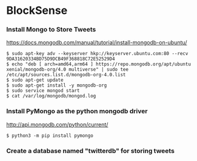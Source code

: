 # BlockSense
### Install Mongo to Store Tweets
https://docs.mongodb.com/manual/tutorial/install-mongodb-on-ubuntu/
```
$ sudo apt-key adv --keyserver hkp://keyserver.ubuntu.com:80 --recv 9DA31620334BD75D9DCB49F368818C72E52529D4
$ echo "deb [ arch=amd64,arm64 ] https://repo.mongodb.org/apt/ubuntu xenial/mongodb-org/4.0 multiverse" | sudo tee /etc/apt/sources.list.d/mongodb-org-4.0.list
$ sudo apt-get update
$ sudo apt-get install -y mongodb-org
$ sudo service mongod start
$ cat /var/log/mongodb/mongod.log
```
### Install PyMongo as the python mongodb driver
http://api.mongodb.com/python/current/
``` 
$ python3 -m pip install pymongo 
```
### Create a database named "twitterdb" for storing tweets

